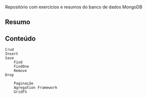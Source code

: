 Repositório com exercícios e resumos do banco de dados MongoDB

## Resumo

## Conteúdo
    Crud
	Insert
	Save
        Find
        FindOne
        Remove
	Drop
	
        Paginação
        Agregation Framework
        GridFS
